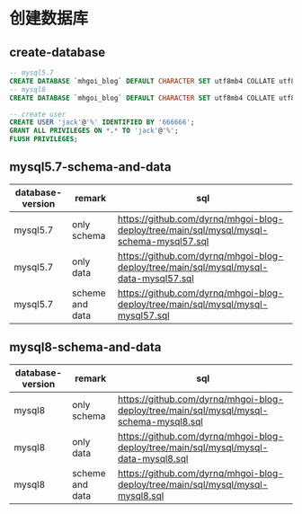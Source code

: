 # 创建数据库

## create-database

```sql
-- mysql5.7
CREATE DATABASE `mhgoi_blog` DEFAULT CHARACTER SET utf8mb4 COLLATE utf8mb4_unicode_ci;
-- mysql8
CREATE DATABASE `mhgoi_blog` DEFAULT CHARACTER SET utf8mb4 COLLATE utf8mb4_0900_ai_ci;

-- create user
CREATE USER 'jack'@'%' IDENTIFIED BY '666666';
GRANT ALL PRIVILEGES ON *.* TO 'jack'@'%';
FLUSH PRIVILEGES;
```

## mysql5.7-schema-and-data

| database-version | remark          | sql                                                                                       |
|------------------|-----------------|-------------------------------------------------------------------------------------------|
| mysql5.7         | only schema     | <https://github.com/dyrnq/mhgoi-blog-deploy/tree/main/sql/mysql/mysql-schema-mysql57.sql> |
| mysql5.7         | only data       | <https://github.com/dyrnq/mhgoi-blog-deploy/tree/main/sql/mysql/mysql-data-mysql57.sql>   |
| mysql5.7         | scheme and data | <https://github.com/dyrnq/mhgoi-blog-deploy/tree/main/sql/mysql/mysql-mysql57.sql>        |

## mysql8-schema-and-data

| database-version | remark          | sql                                                                                      |
|------------------|-----------------|------------------------------------------------------------------------------------------|
| mysql8           | only schema     | <https://github.com/dyrnq/mhgoi-blog-deploy/tree/main/sql/mysql/mysql-schema-mysql8.sql> |
| mysql8           | only data       | <https://github.com/dyrnq/mhgoi-blog-deploy/tree/main/sql/mysql/mysql-data-mysql8.sql>   |
| mysql8           | scheme and data | <https://github.com/dyrnq/mhgoi-blog-deploy/tree/main/sql/mysql/mysql-mysql8.sql>        |
